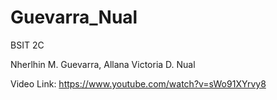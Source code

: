 # Guevarra_Nual

BSIT 2C

Nherlhin M. Guevarra,
Allana Victoria D. Nual

Video Link: https://www.youtube.com/watch?v=sWo91XYrvy8
